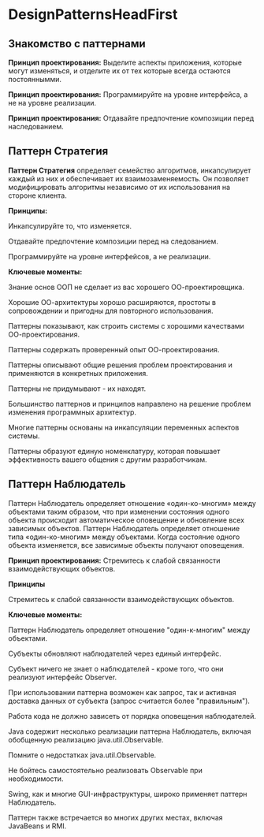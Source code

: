 # DesignPatternsHeadFirst

## Знакомство с паттернами
**Принцип проектирования:** Выделите аспекты приложения, которые могут изменяться, и отделите их от тех которые 
всегда остаются постояннымми.

**Принцип проектирования:** Программируйте на уровне интерфейса, а не на уровне реализации.

**Принцип проектирования:** Отдавайте предпочтение композиции перед наследованием.

## Паттерн Стратегия

**Паттерн Стратегия** определяет семейство алгоритмов, инкапсулирует каждый из них и обеспечивает 
их взаимозаменяемость. Он позволяет модифицировать алгоритмы независимо от их использования на стороне клиента.

**Принципы:** 

Инкапсулируйте то, что изменяется. 

Отдавайте предпочтение композиции перед на следованием.

Программируйте на уровне интерфейсов, а не реализации. 
   
**Ключевые моменты:**

Знание основ ООП не сделает из вас хорошего ОО-проектировщика.

Хорошие ОО-архитектуры хорошо расширяются, простоты в сопровождении и пригодны 
для повторного использования.

Паттерны показывают, как строить системы с хорошими качествами ОО-проектирования.

Паттерны содержать проверенный опыт ОО-проектирования.

Паттерны описывают общие решения проблем проектирования и применяются в конкретных приложения.

Паттерны не придумывают - их находят.

Большинство паттернов и принципов направлено на решение проблем изменения программных архитектур.

Многие паттерны основаны на инкапсуляции переменных аспектов системы.

Паттерны образуют единую номенклатуру, которая повышает эффективность вашего общения с другим разработчикам.

## Паттерн Наблюдатель 

Паттерн Наблюдатель определяет отношение «один-ко-многим» между объектами таким образом, 
что при изменении состояния одного объекта происходит автоматическое оповещение 
и обновление всех зависимых объектов. Паттерн Наблюдатель определяет отношение типа «один-ко-многим» между 
объектами. Когда состояние одного объекта изменяется, все зависимые объекты получают оповещения.

**Принцип проектирования:** Стремитесь к  слабой связанности взаимодействующих объектов. 

**Принципы**

Стремитесь к слабой связанности взаимодействующих объектов. 

**Ключевые моменты:**

Паттерн Наблюдатель определяет отношение "один-к-многим" между объектами.

Субъекты обновляют наблюдателей через единый интерфейс.

Субъект ничего не знает о наблюдателей - кроме того, что они реализуют интерфейс Observer.

При использовании паттерна возможен как запрос, так и активная доставка данных от субъекта (запрос считается более "правильным").

Работа кода не должно зависеть от порядка оповещения наблюдателей.

Java содержит несколько реализации паттерна Наблюдатель, включая обобщенную реализацию java.util.Observable.

Помните о недостатках java.util.Observable.

Не бойтесь самостоятельно реализовать Observable при необходимости.

Swing, как и многие GUI-инфраструктуры, широко применяет паттерн Наблюдатель.

Паттерн также встречается во многих других местах, включая JavaBeans и RMI.
